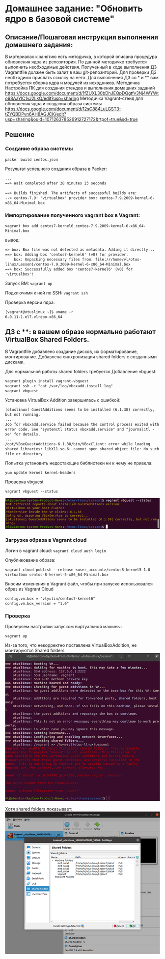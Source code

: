 # Домашнее задание: "Обновить ядро в базовой системе"

## Описание/Пошаговая инструкция выполнения домашнего задания:

В материалах к занятию есть методичка, в которой описана процедура обновления ядра из репозитория.
По данной методичке требуется выполнить необходимые действия.
Полученный в ходе выполнения ДЗ Vagrantfile должен быть залит в ваш git-репозиторий.
Для проверки ДЗ необходимо прислать ссылку на него.
Для выполнения ДЗ со * и ** вам потребуется сборка ядра и модулей из исходников.
Методичка Настройка ПК для создания стендов и выполнения домашних заданий
https://docs.google.com/document/d/1fZUXL30bDhJEQpDQgtfv3Nj4WYWto98AaYlC1vJ2LkQ/edit?usp=sharing
Методичка Vagrant-стенд для обновления ядра и создания образа системы
https://docs.google.com/document/d/12sC884LuLGST3-tZYQBDPvn6AH8AGJCK/edit?usp=sharing&ouid=107126378526912727172&rtpof=true&sd=true

## Решение

### Создание образа системы
```
packer build centos.json
```

Результат успешного создания образа в Packer:
```
...
==> Wait completed after 28 minutes 23 seconds

==> Builds finished. The artifacts of successful builds are:
--> centos-7.9: 'virtualbox' provider box: centos-7.9.2009-kernel-6-x86_64-Minimal.box
```

### Импортирование полученного vagrant box в Vagrant:
```
vagrant box add centos7-kernel6 centos-7.9.2009-kernel-6-x86_64-Minimal.box
```
вывод:
```
=> box: Box file was not detected as metadata. Adding it directly...
==> box: Adding box 'centos7-kernel6' (v0) for provider: 
    box: Unpacking necessary files from: file:///home/vl/otus-linux/Lesson1/centos-7.9.2009-kernel-6-x86_64-Minimal.box
==> box: Successfully added box 'centos7-kernel6' (v0) for 'virtualbox'!
```

Запуск ВМ: ```vagrant up```

Подключимя к ней по SSH: ``` vagrant ssh ```

Проверка версии ядра: 
```
[vagrant@otuslinux ~]$ uname -r
6.0.11-1.el7.elrepo.x86_64
```

## ДЗ с **: в вашем образе нормально работают VirtualBox Shared Folders.

В Vagrantfile добавлено создание дисков, их форматирование, монтирование.
Добавлена синхронизация shared folders с созданными дисками.

Для нормальной работы shared folders требуется Добавление vbguest:
```
vagrant plugin install vagrant-vbguest
vagrant ssh -c "cat /var/log/vboxadd-install.log"
vagrant vbguest
```

Установка VirtualBox Addition завершилась с ошибкой:
```
[otuslinux] GuestAdditions seems to be installed (6.1.38) correctly, but not running.
...
Job for vboxadd.service failed because the control process exited with error code. See "systemctl status vboxadd.service" and "journalctl -xe" for details.
...
/opt/VBoxGuestAdditions-6.1.38/bin/VBoxClient: error while loading shared libraries: libX11.so.6: cannot open shared object file: No such file or directory
```

Попытка установить недостающие библиотеки ни к чему не привела:
```
yum update kernel kernel-headers
```

Проверка vbguest
```
vagrant vbguest --status
```
![vbguest installed but not running](imgs/vbguest-installed-but-not-running.png)


### Загрузка образа в Vagrant cloud
Логин в vagrant cloud: ``` vagrant cloud auth login ```

Опубликование образа:
``` 
vagrant cloud publish --release <user_account>/centos8-kernel5 1.0 virtualbox centos-8-kernel-5-x86_64-Minimal.box
```

Вносим изменения в Vagrant файл, чтобы при запуске использовался образ из Vagrant Cloud
```
config.vm.box = "vlyulin/centos7-kernel6"
config.vm.box_version = "1.0"
```

### Проверка 

Проверяем настройки запуском виртуальной машины:
```
vagrant up
```

Из-за того, что некорректно поставлена VirtualBoxAddition, не монтируются Shared folders
![Unable to mount shared folders](imgs/vagrant-was-unable-to-mount-shared-folders.png)

Хотя shared folders показывает:
![Shared folders](imgs/vm-mounted-shared-folders.png)








